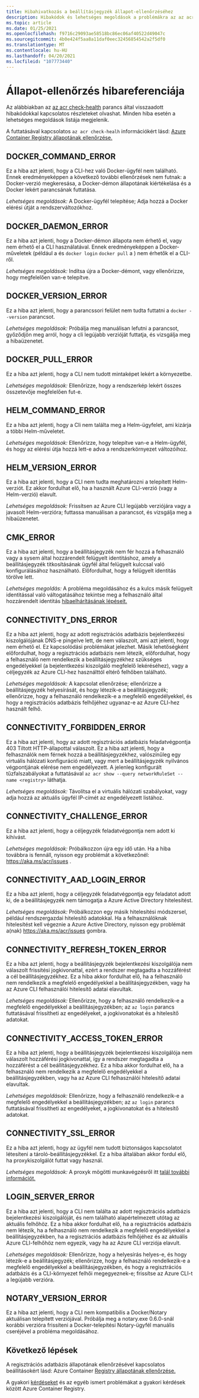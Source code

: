 ```yaml
---
title: Hibahivatkozás a beállításjegyzék állapot-ellenőrzéséhez
description: Hibakódok és lehetséges megoldások a problémákra az az acr check-health diagnostic parancs futtatásával a Azure Container Registry
ms.topic: article
ms.date: 01/25/2021
ms.openlocfilehash: f9716c29093ae58518bc86ec06af40522d49047c
ms.sourcegitcommit: 4b0e424f5aa8a11daf0eec32456854542a2f5df0
ms.translationtype: MT
ms.contentlocale: hu-HU
ms.lasthandoff: 04/20/2021
ms.locfileid: "107773440"
---
```

# <a name="health-check-error-reference"></a>Állapot-ellenőrzés hibareferenciája

Az alábbiakban az [az acr check-health][az-acr-check-health] parancs által visszaadott hibakódokkal kapcsolatos részleteket olvashat. Minden hiba esetén a lehetséges megoldások listája megjelenik.

A futtatásával kapcsolatos `az acr check-healh` információkért lásd: [Azure Container Registry állapotának ellenőrzése.](container-registry-check-health.md)

## <a name="docker_command_error"></a>DOCKER_COMMAND_ERROR

Ez a hiba azt jelenti, hogy a CLI-hez való Docker-ügyfél nem található. Ennek eredményeképpen a következő további ellenőrzések nem futnak: a Docker-verzió megkeresása, a Docker-démon állapotának kiértékelása és a Docker lekért parancsának futtatása.

*Lehetséges megoldások:* A Docker-ügyfél telepítése; Adja hozzá a Docker elérési útját a rendszerváltozókhoz.

## <a name="docker_daemon_error"></a>DOCKER_DAEMON_ERROR

Ez a hiba azt jelenti, hogy a Docker-démon állapota nem érhető el, vagy nem érhető el a CLI használatával. Ennek eredményeképpen a Docker-műveletek (például a és `docker login` `docker pull` a ) nem érhetők el a CLI-ről.

*Lehetséges megoldások:* Indítsa újra a Docker-démont, vagy ellenőrizze, hogy megfelelően van-e telepítve.

## <a name="docker_version_error"></a>DOCKER_VERSION_ERROR

Ez a hiba azt jelenti, hogy a parancssori felület nem tudta futtatni a `docker --version` parancsot.

*Lehetséges megoldások:* Próbálja meg manuálisan lefutni a parancsot, győződjön meg arról, hogy a cli legújabb verzióját futtatja, és vizsgálja meg a hibaüzenetet.

## <a name="docker_pull_error"></a>DOCKER_PULL_ERROR

Ez a hiba azt jelenti, hogy a CLI nem tudott mintaképet lekért a környezetbe.

*Lehetséges megoldások:* Ellenőrizze, hogy a rendszerkép lekért összes összetevője megfelelően fut-e.

## <a name="helm_command_error"></a>HELM_COMMAND_ERROR

Ez a hiba azt jelenti, hogy a Cli nem találta meg a Helm-ügyfelet, ami kizárja a többi Helm-műveletet.

*Lehetséges megoldások:* Ellenőrizze, hogy telepítve van-e a Helm-ügyfél, és hogy az elérési útja hozzá lett-e adva a rendszerkörnyezet változóihoz.

## <a name="helm_version_error"></a>HELM_VERSION_ERROR

Ez a hiba azt jelenti, hogy a CLI nem tudta meghatározni a telepített Helm-verziót. Ez akkor fordulhat elő, ha a használt Azure CLI-verzió (vagy a Helm-verzió) elavult.

*Lehetséges megoldások:* Frissítsen az Azure CLI legújabb verziójára vagy a javasolt Helm-verzióra; futtassa manuálisan a parancsot, és vizsgálja meg a hibaüzenetet.

## <a name="cmk_error"></a>CMK_ERROR

Ez a hiba azt jelenti, hogy a beállításjegyzék nem fér hozzá a felhasználó vagy a sysem által hozzárendelt felügyelt identitáshoz, amely a beállításjegyzék titkosításának ügyfél által felügyelt kulccsal való konfigurálásához használható. Előfordulhat, hogy a felügyelt identitás törölve lett.  

*Lehetséges megoldás:* A probléma megoldásához és a kulcs másik felügyelt identitással való váltogatásához tekintse meg a felhasználó által hozzárendelt identitás [hibaelhárításának lépéseit.](container-registry-customer-managed-keys.md#troubleshoot)

## <a name="connectivity_dns_error"></a>CONNECTIVITY_DNS_ERROR

Ez a hiba azt jelenti, hogy az adott regisztrációs adatbázis bejelentkezési kiszolgálójának DNS-e pingelve lett, de nem válaszolt, ami azt jelenti, hogy nem érhető el. Ez kapcsolódási problémákat jelezhet. Másik lehetőségként előfordulhat, hogy a regisztrációs adatbázis nem létezik, előfordulhat, hogy a felhasználó nem rendelkezik a beállításjegyzékhez szükséges engedélyekkel (a bejelentkezési kiszolgáló megfelelő lekéréséhez), vagy a céljegyzék az Azure CLI-hez használttól eltérő felhőben található.

*Lehetséges megoldások:* A kapcsolat ellenőrzése; ellenőrizze a beállításjegyzék helyesírását, és hogy létezik-e a beállításjegyzék; ellenőrizze, hogy a felhasználó rendelkezik-e a megfelelő engedélyekkel, és hogy a regisztrációs adatbázis felhőjéhez ugyanaz-e az Azure CLI-hez használt felhő.

## <a name="connectivity_forbidden_error"></a>CONNECTIVITY_FORBIDDEN_ERROR

Ez a hiba azt jelenti, hogy az adott regisztrációs adatbázis feladatvégpontja 403 Tiltott HTTP-állapottal válaszolt. Ez a hiba azt jelenti, hogy a felhasználók nem férnek hozzá a beállításjegyzékhez, valószínűleg egy virtuális hálózati konfiguráció miatt, vagy mert a beállításjegyzék nyilvános végpontjának elérése nem engedélyezett. A jelenleg konfigurált tűzfalszabályokat a futtatásával `az acr show --query networkRuleSet --name <registry>` láthatja.

*Lehetséges megoldások:* Távolítsa el a virtuális hálózati szabályokat, vagy adja hozzá az aktuális ügyfél IP-címét az engedélyezett listához.

## <a name="connectivity_challenge_error"></a>CONNECTIVITY_CHALLENGE_ERROR

Ez a hiba azt jelenti, hogy a céljegyzék feladatvégpontja nem adott ki kihívást.

*Lehetséges megoldások:* Próbálkozzon újra egy idő után. Ha a hiba továbbra is fennáll, nyisson egy problémát a következőnél: https://aka.ms/acr/issues .

## <a name="connectivity_aad_login_error"></a>CONNECTIVITY_AAD_LOGIN_ERROR

Ez a hiba azt jelenti, hogy a céljegyzék feladatvégpontja egy feladatot adott ki, de a beállításjegyzék nem támogatja a Azure Active Directory hitelesítést.

*Lehetséges megoldások:* Próbálkozzon egy másik hitelesítési módszersel, például rendszergazdai hitelesítő adatokkal. Ha a felhasználóknak hitelesítést kell végeznie a Azure Active Directory, nyisson egy problémát a(nak) https://aka.ms/acr/issues gombra.

## <a name="connectivity_refresh_token_error"></a>CONNECTIVITY_REFRESH_TOKEN_ERROR

Ez a hiba azt jelenti, hogy a beállításjegyzék bejelentkezési kiszolgálója nem válaszolt frissítési jogkivonattal, ezért a rendszer megtagadta a hozzáférést a cél beállításjegyzékhez. Ez a hiba akkor fordulhat elő, ha a felhasználó nem rendelkezik a megfelelő engedélyekkel a beállításjegyzékben, vagy ha az Azure CLI felhasználói hitelesítő adatai elavultak.

*Lehetséges megoldások:* Ellenőrizze, hogy a felhasználó rendelkezik-e a megfelelő engedélyekkel a beállításjegyzékben; az `az login` parancs futtatásával frissítheti az engedélyeket, a jogkivonatokat és a hitelesítő adatokat.

## <a name="connectivity_access_token_error"></a>CONNECTIVITY_ACCESS_TOKEN_ERROR

Ez a hiba azt jelenti, hogy a beállításjegyzék bejelentkezési kiszolgálója nem válaszolt hozzáférési jogkivonattal, így a rendszer megtagadta a hozzáférést a cél beállításjegyzékhez. Ez a hiba akkor fordulhat elő, ha a felhasználó nem rendelkezik a megfelelő engedélyekkel a beállításjegyzékben, vagy ha az Azure CLI felhasználói hitelesítő adatai elavultak.

*Lehetséges megoldások:* Ellenőrizze, hogy a felhasználó rendelkezik-e a megfelelő engedélyekkel a beállításjegyzékben; az `az login` parancs futtatásával frissítheti az engedélyeket, a jogkivonatokat és a hitelesítő adatokat.

## <a name="connectivity_ssl_error"></a>CONNECTIVITY_SSL_ERROR

Ez a hiba azt jelenti, hogy az ügyfél nem tudott biztonságos kapcsolatot létesíteni a tároló-beállításjegyzékkel. Ez a hiba általában akkor fordul elő, ha proxykiszolgálót futtat vagy használ.

*Lehetséges megoldások:* A proxyk mögötti munkavégzésről itt [talál további információt.](/cli/azure/use-cli-effectively)

## <a name="login_server_error"></a>LOGIN_SERVER_ERROR

Ez a hiba azt jelenti, hogy a CLI nem találta az adott regisztrációs adatbázis bejelentkezési kiszolgálóját, és nem található alapértelmezett utótag az aktuális felhőhöz. Ez a hiba akkor fordulhat elő, ha a regisztrációs adatbázis nem létezik, ha a felhasználó nem rendelkezik a megfelelő engedélyekkel a beállításjegyzékben, ha a regisztrációs adatbázis felhőjéhez és az aktuális Azure CLI-felhőhöz nem egyezik, vagy ha az Azure CLI verziója elavult.

*Lehetséges megoldások:* Ellenőrizze, hogy a helyesírás helyes-e, és hogy létezik-e a beállításjegyzék; ellenőrizze, hogy a felhasználó rendelkezik-e a megfelelő engedélyekkel a beállításjegyzékben, és hogy a regisztrációs adatbázis és a CLI-környezet felhői megegyeznek-e; frissítse az Azure CLI-t a legújabb verzióra.

## <a name="notary_version_error"></a>NOTARY_VERSION_ERROR

Ez a hiba azt jelenti, hogy a CLI nem kompatibilis a Docker/Notary aktuálisan telepített verziójával. Próbálja meg a notary.exe 0.6.0-snál korábbi verzióra frissíteni a Docker-telepítési Notary-ügyfél manuális cseréjével a probléma megoldásához.

## <a name="next-steps"></a>Következő lépések

A regisztrációs adatbázis állapotának ellenőrzésével kapcsolatos beállításokért lásd: Azure Container [Registry állapotának ellenőrzése.](container-registry-check-health.md)

A gyakori [kérdéseket](container-registry-faq.md) és az egyéb ismert problémákat a gyakori kérdések között Azure Container Registry.





<!-- LINKS - internal -->
[az-acr-check-health]: /cli/azure/acr#az_acr_check_health

